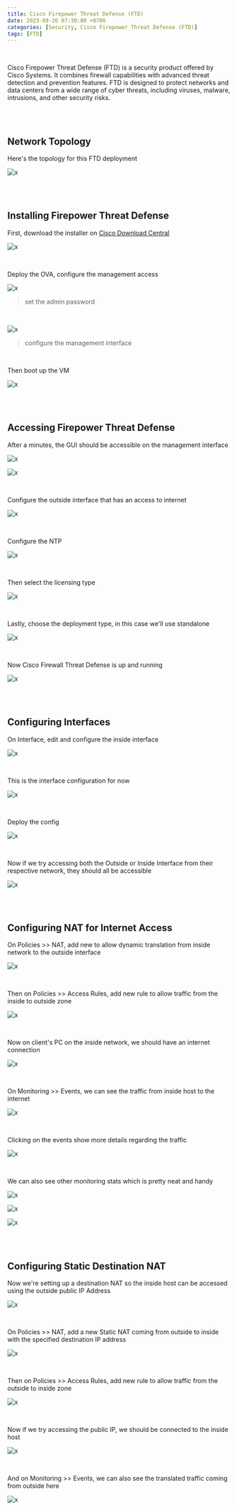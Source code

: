 ```yaml
---
title: Cisco Firepower Threat Defense (FTD)
date: 2023-09-26 07:30:00 +0700
categories: [Security, Cisco Firepower Threat Defense (FTD)]
tags: [FTD]
---
```


<br>

Cisco Firepower Threat Defense (FTD) is a security product offered by Cisco Systems. It combines firewall capabilities with advanced threat detection and prevention features. FTD is designed to protect networks and data centers from a wide range of cyber threats, including viruses, malware, intrusions, and other security risks.

<br>
<br>

## Network Topology

Here's the topology for this FTD deployment

![x](/static/2023-09-26-ftd/00.png)

<br>
<br>

## Installing Firepower Threat Defense

First, download the installer on [Cisco Download Central](https://software.cisco.com/download/)

![x](/static/2023-09-26-ftd/01.png)

<br>

Deploy the OVA, configure the management access

![x](/static/2023-09-26-ftd/01a.png)

> set the admin password

<br>

![x](/static/2023-09-26-ftd/01b.png)

> configure the management interface

<br>

Then boot up the VM

![x](/static/2023-09-26-ftd/02.png)

<br>
<br>

## Accessing Firepower Threat Defense

After a minutes, the GUI should be accessible on the management interface

![x](/static/2023-09-26-ftd/03.png)

![x](/static/2023-09-26-ftd/03a.png)

<br>

Configure the outside interface that has an access to internet

![x](/static/2023-09-26-ftd/04.png)

<br>

Configure the NTP

![x](/static/2023-09-26-ftd/05.png)

<br>

Then select the licensing type

![x](/static/2023-09-26-ftd/06.png)

<br>

Lastly, choose the deployment type, in this case we'll use standalone

![x](/static/2023-09-26-ftd/07.png)

<br>

Now Cisco Firewall Threat Defense is up and running

![x](/static/2023-09-26-ftd/06a.png)

<br>
<br>

## Configuring Interfaces

On Interface, edit and configure the inside interface

![x](/static/2023-09-26-ftd/06b.png)

<br>

This is the interface configuration for now

![x](/static/2023-09-26-ftd/07a.png)

<br>

Deploy the config

![x](/static/2023-09-26-ftd/07b.png)

<br>

Now if we try accessing both the Outside or Inside Interface from their respective network, they should all be accessible

![x](/static/2023-09-26-ftd/08.png)

<br>
<br>

## Configuring NAT for Internet Access

On Policies >> NAT, add new to allow dynamic translation from inside network to the outside interface

![x](/static/2023-09-26-ftd/09.png)

<br>

Then on Policies >> Access Rules, add new rule to allow traffic from the inside to outside zone

![x](/static/2023-09-26-ftd/10.png)

<br>

Now on client's PC on the inside network, we should have an internet connection

![x](/static/2023-09-26-ftd/11.png)

<br>

On Monitoring >> Events, we can see the traffic from inside host to the internet

![x](/static/2023-09-26-ftd/12c.png)

<br>

Clicking on the events show more details regarding the traffic

![x](/static/2023-09-26-ftd/12d.png)

<br>

We can also see other monitoring stats which is pretty neat and handy

![x](/static/2023-09-26-ftd/12.png)

![x](/static/2023-09-26-ftd/12a.png)

![x](/static/2023-09-26-ftd/12b.png)

<br>
<br>

## Configuring Static Destination NAT

Now we're setting up a destination NAT so the inside host can be accessed using the outside public IP Address

![x](/static/2023-09-26-ftd/00a.png)

<br>

On Policies >> NAT, add a new Static NAT coming from outside to inside with the specified destination IP address

![x](/static/2023-09-26-ftd/13.png)

<br>

Then on Policies >> Access Rules, add new rule to allow traffic from the outside to inside zone

![x](/static/2023-09-26-ftd/14.png)

<br>

Now if we try accessing the public IP, we should be connected to the inside host

![x](/static/2023-09-26-ftd/15.png)

<br>

And on Monitoring >> Events, we can also see the translated traffic coming from outside here

![x](/static/2023-09-26-ftd/16.png)

<br>